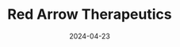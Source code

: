 ---  
layout: startup_page  
title: "Red Arrow Therapeutics"  
id: "redarrowtx.com"  
permalink: "/redarrowtherapeuticsredarrowtx.com04232024/"  
website: "https://redarrowtx.com/"  
funding_round: "Seed+"  
funding_amount: "$4.5M"  
investors: "Beyond Next Ventures Inc., The University of Tokyo Edge Capital Partners Co., Ltd., Keio Innovation Initiative, Inc., OSAKA University Venture Capital Co., Ltd."  
about: "Red Arrow Therapeutics Inc. develops pH-sensing nanomedicine drug delivery technologies for multiple therapeutic areas, including oncology. Emerging from the University of Tokyo's Cabral Lab, the company is committed to delivering cutting-edge technology for patients worldwide. Their lead compound is an IL-12-loaded nanopolymeric micelle."  
markets: "Nanomedicine, Drug Delivery, Oncology"  
hq: "Cambridge, Massachusetts, United States"  
founded_year: "2021"  
linkedin: "https://www.linkedin.com/company/red-arrow-tx"  
twitter: "https://twitter.com/RedArrowTX"  
instagram: ""  
facebook: ""  
crunchbase: ""  
pitchbook: "https://pitchbook.com/profiles/company/518488-21"  

date_display: "23-Apr-2024"  
date: "2024-04-23"

# SEO Optimization  
meta_title: "Red Arrow Therapeutics - Seed+ Funding ($4.5M)"  
meta_description: "Red Arrow Therapeutics, Red Arrow Therapeutics Inc. develops pH-sensing nanomedicine drug delivery technologies for multiple therapeutic areas, including oncology. Emerging f..."  
meta_keywords: "Red Arrow Therapeutics, Nanomedicine, Drug Delivery, Oncology, Seed+ funding"  
canonical_url: "https://startup.projectstartups.com/redarrowtherapeuticsredarrowtx.com04232024/"  
---